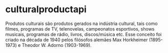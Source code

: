 # culturalproductapi
 Produtos culturais são produtos gerados na indústria cultural, tais como filmes, programas de TV, telenovelas, campeonatos esportivos, shows musicais, programas de rádio, livros, discos/música etc. Esse conceito foi criado na década de 1940 pelos filósofos alemães Max Horkheimer (1895-1973) e Theodor W. Adorno (1903-1969).

